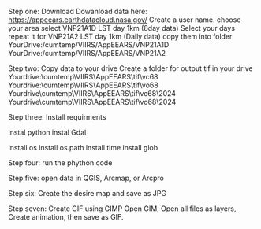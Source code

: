 Step one: Download
Dowanload data here: 
https://appeears.earthdatacloud.nasa.gov/
Create a user name. 
choose your area
select VNP21A1D LST day 1km (8day data)
Select your days
repeat it for VNP21A2 LST day 1km (Daily data)
copy them into folder 
YourDrive:/cumtemp/VIIRS/AppEEARS/VNP21A1D
YourDrive:/cumtemp/VIIRS/AppEEARS/VNP21A2

Step two: Copy data to your drive
Create a folder for output tif in your drive
Yourdrive:\cumtemp\VIIRS\AppEEARS\tif\vc68
Yourdrive:\cumtemp\VIIRS\AppEEARS\tif\vo68
Yourdrive\cumtemp\VIIRS\AppEEARS\tif\vc68\2024
Yourdrive\cumtemp\VIIRS\AppEEARS\tif\vo68\2024

Step three: Install requirments

instal python
instal Gdal

install os
install os.path
install  time
install glob

Step four: run the phython code



Step five: open data in QGIS, Arcmap, or Arcpro


Step six: Create the desire map and save as JPG

Step seven: Create GIF using GIMP 
Open GIM, Open all files as layers, Create animation, then save as GIF.
